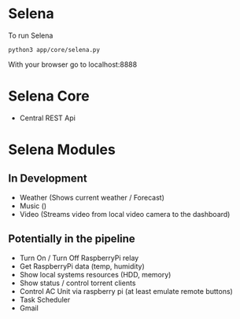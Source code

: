 Selena
=====
To run Selena
```
python3 app/core/selena.py

```

With your browser go to localhost:8888

# Selena Core
- Central REST Api

# Selena Modules
## In Development
- Weather (Shows current weather / Forecast)
- Music ()
- Video (Streams video from local video camera to the dashboard)


## Potentially in the pipeline
- Turn On / Turn Off RaspberryPi relay
- Get RaspberryPi data (temp, humidity)
- Show local systems resources (HDD, memory)
- Show status / control torrent clients
- Control AC Unit via raspberry pi (at least emulate remote buttons)
- Task Scheduler
- Gmail
